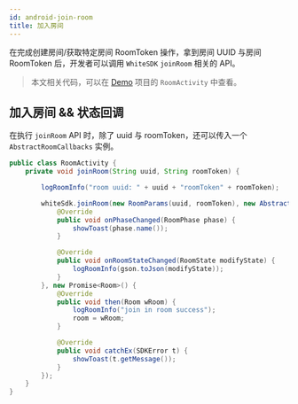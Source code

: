 ```yaml
---
id: android-join-room
title: 加入房间
---
```


在完成创建房间/获取特定房间 RoomToken 操作，拿到房间 UUID 与房间 RoomToken 后，开发者可以调用 `WhiteSDK` `joinRoom` 相关的 API。

>本文相关代码，可以在 [Demo](declaration.md#demo) 项目的 `RoomActivity` 中查看。

## 加入房间 && 状态回调

在执行 `joinRoom` API 时，除了 uuid 与 roomToken，还可以传入一个 `AbstractRoomCallbacks` 实例。

```Java
public class RoomActivity {
    private void joinRoom(String uuid, String roomToken) {

        logRoomInfo("room uuid: " + uuid + "roomToken" + roomToken);

        whiteSdk.joinRoom(new RoomParams(uuid, roomToken), new AbstractRoomCallbacks() {
            @Override
            public void onPhaseChanged(RoomPhase phase) {
                showToast(phase.name());
            }

            @Override
            public void onRoomStateChanged(RoomState modifyState) {
                logRoomInfo(gson.toJson(modifyState));
            }
        }, new Promise<Room>() {
            @Override
            public void then(Room wRoom) {
                logRoomInfo("join in room success");
                room = wRoom;
            }

            @Override
            public void catchEx(SDKError t) {
                showToast(t.getMessage());
            }
        });
    }
}
```